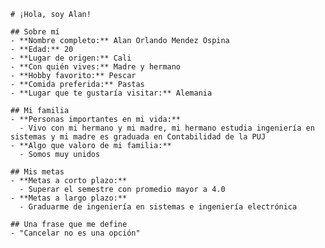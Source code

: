     # ¡Hola, soy Alan!

    ## Sobre mí
    - **Nombre completo:** Alan Orlando Mendez Ospina
    - **Edad:** 20
    - **Lugar de origen:** Cali
    - **Con quién vives:** Madre y hermano
    - **Hobby favorito:** Pescar
    - **Comida preferida:** Pastas
    - **Lugar que te gustaría visitar:** Alemania

    ## Mi familia
    - **Personas importantes en mi vida:** 
      - Vivo con mi hermano y mi madre, mi hermano estudia ingeniería en sistemas y mi madre es graduada en Contabilidad de la PUJ
    - **Algo que valoro de mi familia:** 
      - Somos muy unidos

    ## Mis metas
    - **Metas a corto plazo:** 
      - Superar el semestre con promedio mayor a 4.0
    - **Metas a largo plazo:** 
      - Graduarme de ingeniería en sistemas e ingeniería electrónica

    ## Una frase que me define
    - "Cancelar no es una opción"
